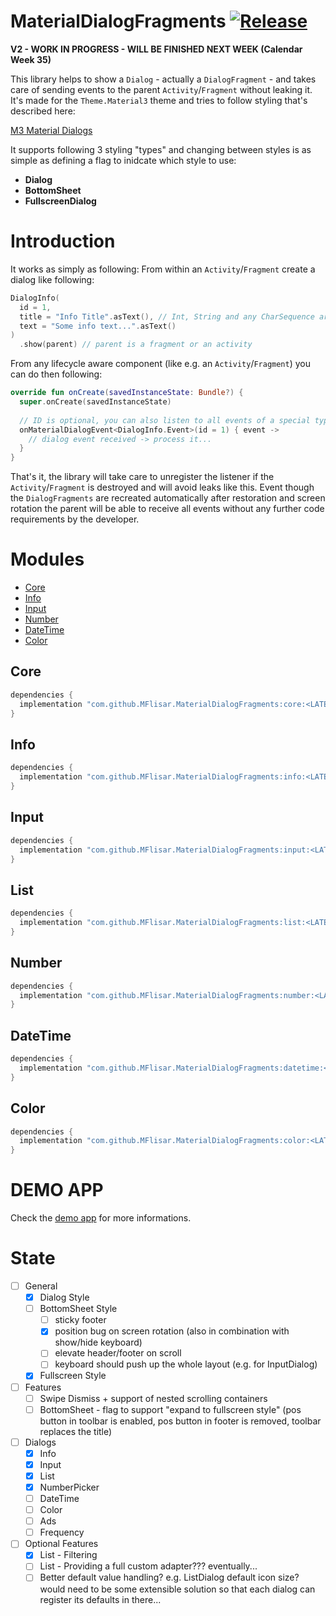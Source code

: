 # MaterialDialogFragments  [![Release](https://jitpack.io/v/MFlisar/material-dialogfragments.svg)](https://jitpack.io/#MFlisar/MaterialDialogFragments)

**V2 - WORK IN PROGRESS - WILL BE FINISHED NEXT WEEK (Calendar Week 35)**

This library helps to show a `Dialog` - actually a `DialogFragment` - and takes care of sending events to the parent `Activity`/`Fragment` without leaking it. It's made for the `Theme.Material3` theme and tries to follow styling that's described here:

[M3 Material Dialogs](https://m3.material.io/components/dialogs/implementation/android)

It supports following 3 styling "types" and changing between styles is as simple as defining a flag to inidcate which style to use:

* **Dialog**
* **BottomSheet**
* **FullscreenDialog** 

# Introduction

It works as simply as following: From within an `Activity`/`Fragment` create a dialog like following:

```kotlin
DialogInfo(
  id = 1,
  title = "Info Title".asText(), // Int, String and any CharSequence are supported (e.g. SpannableString)
  text = "Some info text...".asText()
)
  .show(parent) // parent is a fragment or an activity
```

From any lifecycle aware component (like e.g. an `Activity`/`Fragment`) you can do then following:

```kotlin
override fun onCreate(savedInstanceState: Bundle?) {
  super.onCreate(savedInstanceState)
  
  // ID is optional, you can also listen to all events of a special type if desired
  onMaterialDialogEvent<DialogInfo.Event>(id = 1) { event ->
    // dialog event received -> process it...
  }
}
```

That's it, the library will take care to unregister the listener if the `Activity`/`Fragment` is destroyed and will avoid leaks like this. Event though the `DialogFragments` are recreated automatically after restoration and screen rotation the parent will be able to receive all events without any further code requirements by the developer. 

# Modules

* [Core](#core)
* [Info](#info)
* [Input](#input)
* [Number](#number)
* [DateTime](#datetime)
* [Color](#color)

## Core

```gradle
dependencies {
  implementation "com.github.MFlisar.MaterialDialogFragments:core:<LATEST-VERSION>"
}
```

## Info

```gradle
dependencies {
  implementation "com.github.MFlisar.MaterialDialogFragments:info:<LATEST-VERSION>"
}
```

## Input

```gradle
dependencies {
  implementation "com.github.MFlisar.MaterialDialogFragments:input:<LATEST-VERSION>"
}
```

## List

```gradle
dependencies {
  implementation "com.github.MFlisar.MaterialDialogFragments:list:<LATEST-VERSION>"
}
```

## Number

```gradle
dependencies {
  implementation "com.github.MFlisar.MaterialDialogFragments:number:<LATEST-VERSION>"
}
```

## DateTime

```gradle
dependencies {
  implementation "com.github.MFlisar.MaterialDialogFragments:datetime:<LATEST-VERSION>"
}
```

## Color

```gradle
dependencies {
  implementation "com.github.MFlisar.MaterialDialogFragments:color:<LATEST-VERSION>"
}
```

# DEMO APP

Check the [demo app](app/src/main/java/com/michaelflisar/dialogs/MainActivity.kt) for more informations.

# State

- [ ] General
	- [x] Dialog Style
	- [ ] BottomSheet Style
		- [ ] sticky footer
		- [x] position bug on screen rotation (also in combination with show/hide keyboard)
		- [ ] elevate header/footer on scroll
		- [ ] keyboard should push up the whole layout (e.g. for InputDialog)
	- [x] Fullscreen Style
- [ ] Features
	- [ ] Swipe Dismiss + support of nested scrolling containers
	- [ ] BottomSheet - flag to support "expand to fullscreen style" (pos button in toolbar is enabled, pos button in footer is removed, toolbar replaces the title)
- [ ] Dialogs
	- [x] Info
	- [x] Input
	- [x] List
	- [x] NumberPicker
	- [ ] DateTime
	- [ ] Color
	- [ ] Ads
	- [ ] Frequency
- [ ] Optional Features
	- [x] List - Filtering
	- [ ] List - Providing a full custom adapter??? eventually...
	- [ ] Better default value handling? e.g. ListDialog default icon size? would need to be some extensible solution so that each dialog can register its defaults in there...
